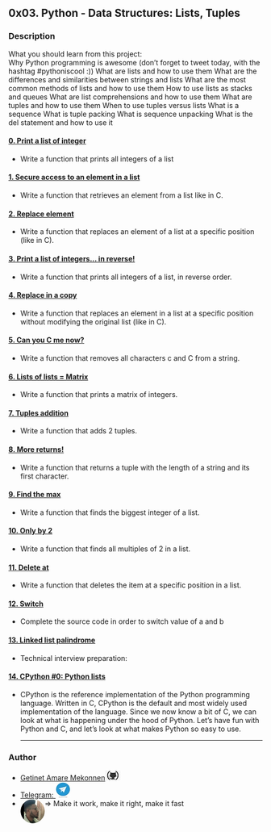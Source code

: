 ## 0x03. Python - Data Structures: Lists, Tuples
### Description
What you should learn from this project:
<br/>
Why Python programming is awesome (don’t forget to tweet today, with the hashtag #pythoniscool :)) What are lists and how to use them What are the differences and similarities between strings and lists What are the most common methods of lists and how to use them How to use lists as stacks and queues What are list comprehensions and how to use them What are tuples and how to use them When to use tuples versus lists What is a sequence What is tuple packing What is sequence unpacking What is the del statement and how to use it <br/>
#### [0. Print a list of integer](https://github.com/getinet1221/alx-higher_level_programming/blob/master/0x03-python-data_structures/0-print_list_integer.py)
-  Write a function that prints all integers of a list
#### [1. Secure access to an element in a list](https://github.com/getinet1221/alx-higher_level_programming/blob/master/0x03-python-data_structures/1-element_at.py)
-  Write a function that retrieves an element from a list like in C.
#### [2. Replace element](https://github.com/getinet1221/alx-higher_level_programming/blob/master/0x03-python-data_structures/2-replace_in_list.py)
-  Write a function that replaces an element of a list at a specific position (like in C).
#### [3. Print a list of integers... in reverse!](https://github.com/getinet1221/alx-higher_level_programming/blob/master/0x03-python-data_structures/3-print_reversed_list_integer.py)
-  Write a function that prints all integers of a list, in reverse order.
#### [4. Replace in a copy](https://github.com/getinet1221/alx-higher_level_programming/blob/master/0x03-python-data_structures/4-new_in_list.py)
-  Write a function that replaces an element in a list at a specific position without modifying the original list (like in C).
#### [5. Can you C me now?](https://github.com/getinet1221/alx-higher_level_programming/blob/master/0x03-python-data_structures/5-no_c.py)
-  Write a function that removes all characters c and C from a string.
#### [6. Lists of lists = Matrix](https://github.com/getinet1221/alx-higher_level_programming/blob/master/0x03-python-data_structures/6-print_matrix_integer.py)
-  Write a function that prints a matrix of integers.
#### [7. Tuples addition](https://github.com/getinet1221/alx-higher_level_programming/blob/master/0x03-python-data_structures/7-add_tuple.py)
-  Write a function that adds 2 tuples.
#### [8. More returns!](https://github.com/getinet1221/alx-higher_level_programming/blob/master/0x03-python-data_structures/8-multiple_returns.py)
-  Write a function that returns a tuple with the length of a string and its first character.
#### [9. Find the max](https://github.com/getinet1221/alx-higher_level_programming/blob/master/0x03-python-data_structures/9-max_integer.py)
-  Write a function that finds the biggest integer of a list.
#### [10. Only by 2](https://github.com/getinet1221/alx-higher_level_programming/blob/master/0x03-python-data_structures/10-divisible_by_2.py)
-  Write a function that finds all multiples of 2 in a list.
#### [11. Delete at](https://github.com/getinet1221/alx-higher_level_programming/blob/master/0x03-python-data_structures/11-delete_at.py)
-  Write a function that deletes the item at a specific position in a list.
#### [12. Switch](https://github.com/getinet1221/alx-higher_level_programming/blob/master/0x03-python-data_structures/12-switch.py)
-  Complete the source code in order to switch value of a and b
#### [13. Linked list palindrome](https://github.com/getinet1221/alx-higher_level_programming/blob/master/0x03-python-data_structures/13-is_palindrome.c)
-  Technical interview preparation:
#### [14. CPython #0: Python lists](https://github.com/getinet1221/alx-higher_level_programming/blob/master/0x03-python-data_structures/13-is_palindrome.c)
- CPython is the reference implementation of the Python programming language. Written in C, CPython is the default and most widely used implementation of the language. Since we now know a bit of C, we can look at what is happening under the hood of Python. Let’s have fun with Python and C, and let’s look at what makes Python so easy to use.<hr>
### Author
- [Getinet Amare Mekonnen](https://github.com/getinet1221)![click](https://github.com/getinet1221/alx-higher_level_programming/blob/master/0x03-python-data_structures/github.png)
- [Telegram: ](https://t.me/gama1221)
[![Click](https://github.com/getinet1221/alx-higher_level_programming/blob/master/0x03-python-data_structures/telegram.png)](https://t.me/gama1221)
- <img src="https://github.com/getinet1221/alx-higher_level_programming/blob/master/GetinetAmareMekonnen.png" align="left" style="border-radius:50%" height="48" width="48"> =>
Make it work, make it right, make it fast

